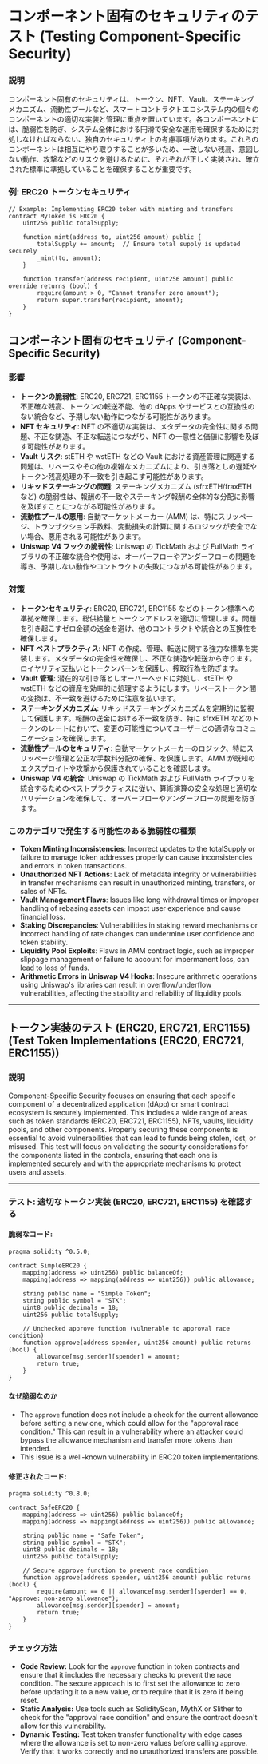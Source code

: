 # コンポーネント固有のセキュリティのテスト (Testing Component-Specific Security)

### **説明**
コンポーネント固有のセキュリティは、トークン、NFT、Vault、ステーキングメカニズム、流動性プールなど、スマートコントラクトエコシステム内の個々のコンポーネントの適切な実装と管理に重点を置いています。各コンポーネントには、脆弱性を防ぎ、システム全体における円滑で安全な運用を確保するために対処しなければならない、独自のセキュリティ上の考慮事項があります。これらのコンポーネントは相互にやり取りすることが多いため、一致しない残高、意図しない動作、攻撃などのリスクを避けるために、それぞれが正しく実装され、確立された標準に準拠していることを確保することが重要です。

### **例: ERC20 トークンセキュリティ**
```solidity
// Example: Implementing ERC20 token with minting and transfers
contract MyToken is ERC20 {
    uint256 public totalSupply;

    function mint(address to, uint256 amount) public {
        totalSupply += amount;  // Ensure total supply is updated securely
        _mint(to, amount);
    }

    function transfer(address recipient, uint256 amount) public override returns (bool) {
        require(amount > 0, "Cannot transfer zero amount");
        return super.transfer(recipient, amount);
    }
}
```

## **コンポーネント固有のセキュリティ (Component-Specific Security)**

### **影響**
- **トークンの脆弱性**: ERC20, ERC721, ERC1155 トークンの不正確な実装は、不正確な残高、トークンの転送不能、他の dApps やサービスとの互換性のない統合など、予期しない動作につながる可能性があります。
- **NFT セキュリティ**: NFT の不適切な実装は、メタデータの完全性に関する問題、不正な鋳造、不正な転送につながり、NFT の一意性と価値に影響を及ぼす可能性があります。
- **Vault リスク**: stETH や wstETH などの Vault における資産管理に関連する問題は、リベースやその他の複雑なメカニズムにより、引き落としの遅延やトークン残高処理の不一致を引き起こす可能性があります。
- **リキッドステーキングの問題**: ステーキングメカニズム (sfrxETH/fraxETH など) の脆弱性は、報酬の不一致やステーキング報酬の全体的な分配に影響を及ぼすことにつながる可能性があります。
- **流動性プールの悪用**: 自動マーケットメーカー (AMM) は、特にスリッページ、トランザクション手数料、変動損失の計算に関するロジックが安全でない場合、悪用される可能性があります。
- **Uniswap V4 フックの脆弱性**: Uniswap の TickMath および FullMath ライブラリの不正確な統合や使用は、オーバーフローやアンダーフローの問題を導き、予期しない動作やコントラクトの失敗につながる可能性があります。

### **対策**
- **トークンセキュリティ**: ERC20, ERC721, ERC1155 などのトークン標準への準拠を確保します。総供給量とトークンアドレスを適切に管理します。問題を引き起こすゼロ金額の送金を避け、他のコントラクトや統合との互換性を確保します。
- **NFT ベストプラクティス**: NFT の作成、管理、転送に関する強力な標準を実装します。メタデータの完全性を確保し、不正な鋳造や転送から守ります。ロイヤリティ支払いとトークンバーンを保護し、搾取行為を防ぎます。
- **Vault 管理**: 潜在的な引き落としオーバーヘッドに対処し、stETH や wstETH などの資産を効率的に処理するようにします。リベーストークン間の変換は、不一致を避けるために注意を払います。
- **ステーキングメカニズム**: リキッドステーキングメカニズムを定期的に監視して保護します。報酬の送金における不一致を防ぎ、特に sfrxETH などのトークンのレートにおいて、変更の可能性についてユーザーとの適切なコミュニケーションを確保します。
- **流動性プールのセキュリティ**: 自動マーケットメーカーのロジック、特にスリッページ管理と公正な手数料分配の確保、を保護します。AMM が既知のエクスプロイトや攻撃から保護されていることを確認します。
- **Uniswap V4 の統合**: Uniswap の TickMath および FullMath ライブラリを統合するためのベストプラクティスに従い、算術演算の安全な処理と適切なバリデーションを確保して、オーバーフローやアンダーフローの問題を防ぎます。

### **このカテゴリで発生する可能性のある脆弱性の種類**
- **Token Minting Inconsistencies**: Incorrect updates to the totalSupply or failure to manage token addresses properly can cause inconsistencies and errors in token transactions.
- **Unauthorized NFT Actions**: Lack of metadata integrity or vulnerabilities in transfer mechanisms can result in unauthorized minting, transfers, or sales of NFTs.
- **Vault Management Flaws**: Issues like long withdrawal times or improper handling of rebasing assets can impact user experience and cause financial loss.
- **Staking Discrepancies**: Vulnerabilities in staking reward mechanisms or incorrect handling of rate changes can undermine user confidence and token stability.
- **Liquidity Pool Exploits**: Flaws in AMM contract logic, such as improper slippage management or failure to account for impermanent loss, can lead to loss of funds.
- **Arithmetic Errors in Uniswap V4 Hooks**: Insecure arithmetic operations using Uniswap's libraries can result in overflow/underflow vulnerabilities, affecting the stability and reliability of liquidity pools.


---

## トークン実装のテスト (ERC20, ERC721, ERC1155) (Test Token Implementations (ERC20, ERC721, ERC1155))


### **説明**
Component-Specific Security focuses on ensuring that each specific component of a decentralized application (dApp) or smart contract ecosystem is securely implemented. This includes a wide range of areas such as token standards (ERC20, ERC721, ERC1155), NFTs, vaults, liquidity pools, and other components. Properly securing these components is essential to avoid vulnerabilities that can lead to funds being stolen, lost, or misused. This test will focus on validating the security considerations for the components listed in the controls, ensuring that each one is implemented securely and with the appropriate mechanisms to protect users and assets.

---

### **テスト: 適切なトークン実装 (ERC20, ERC721, ERC1155) を確認する**

#### 脆弱なコード:

```solidity
pragma solidity ^0.5.0;

contract SimpleERC20 {
    mapping(address => uint256) public balanceOf;
    mapping(address => mapping(address => uint256)) public allowance;
    
    string public name = "Simple Token";
    string public symbol = "STK";
    uint8 public decimals = 18;
    uint256 public totalSupply;
    
    // Unchecked approve function (vulnerable to approval race condition)
    function approve(address spender, uint256 amount) public returns (bool) {
        allowance[msg.sender][spender] = amount;
        return true;
    }
}
```

#### **なぜ脆弱なのか**
- The `approve` function does not include a check for the current allowance before setting a new one, which could allow for the "approval race condition." This can result in a vulnerability where an attacker could bypass the allowance mechanism and transfer more tokens than intended.  
- This issue is a well-known vulnerability in ERC20 token implementations.


#### 修正されたコード:

```solidity
pragma solidity ^0.8.0;

contract SafeERC20 {
    mapping(address => uint256) public balanceOf;
    mapping(address => mapping(address => uint256)) public allowance;
    
    string public name = "Safe Token";
    string public symbol = "STK";
    uint8 public decimals = 18;
    uint256 public totalSupply;
    
    // Secure approve function to prevent race condition
    function approve(address spender, uint256 amount) public returns (bool) {
        require(amount == 0 || allowance[msg.sender][spender] == 0, "Approve: non-zero allowance");
        allowance[msg.sender][spender] = amount;
        return true;
    }
}
```

### **チェック方法**
- **Code Review:** Look for the `approve` function in token contracts and ensure that it includes the necessary checks to prevent the race condition. The secure approach is to first set the allowance to zero before updating it to a new value, or to require that it is zero if being reset.
- **Static Analysis:** Use tools such as SolidityScan, MythX or Slither to check for the "approval race condition" and ensure the contract doesn't allow for this vulnerability.
- **Dynamic Testing:** Test token transfer functionality with edge cases where the allowance is set to non-zero values before calling `approve`. Verify that it works correctly and no unauthorized transfers are possible.
